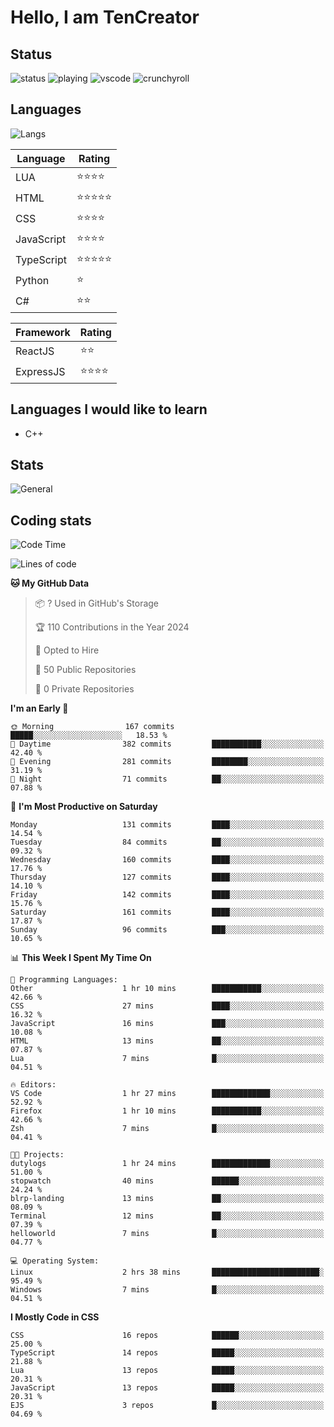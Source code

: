 # Hello, I am TenCreator

## Status
![status](https://api.statusbadges.me/badge/status/518334475038359555?simple=true&style=for-the-badge)
![playing](https://api.statusbadges.me/badge/playing/518334475038359555?style=for-the-badge)
![vscode](https://api.statusbadges.me/badge/vscode/518334475038359555?style=for-the-badge)
![crunchyroll](https://api.statusbadges.me/badge/crunchyroll/518334475038359555?style=for-the-badge)

## Languages
![Langs](https://github-readme-stats.vercel.app/api/top-langs/?username=tencreator&layout=compact&theme=radical)


|Language|Rating|
|--------|------|
|LUA|⭐️⭐️⭐️⭐️|
|HTML|⭐️⭐️⭐️⭐️⭐️|
|CSS|⭐️⭐️⭐️⭐️|
|JavaScript|⭐️⭐️⭐️⭐️|
|TypeScript|⭐️⭐️⭐️⭐️⭐️|
|Python|⭐️|
|C#|⭐️⭐️ |

|Framework|Rating|
|--------|------|
|ReactJS|⭐️⭐️|
|ExpressJS|⭐️⭐️⭐️⭐️|

## Languages I would like to learn
- C++

## Stats
![General](https://github-readme-stats.vercel.app/api?username=tencreator&show_icons=true&theme=radical)

## Coding stats
<!--START_SECTION:waka-->
![Code Time](http://img.shields.io/badge/Code%20Time-163%20hrs%2043%20mins-blue)

![Lines of code](https://img.shields.io/badge/From%20Hello%20World%20I%27ve%20Written-481.5%20thousand%20lines%20of%20code-blue)

**🐱 My GitHub Data** 

> 📦 ? Used in GitHub's Storage 
 > 
> 🏆 110 Contributions in the Year 2024
 > 
> 💼 Opted to Hire
 > 
> 📜 50 Public Repositories 
 > 
> 🔑 0 Private Repositories 
 > 
**I'm an Early 🐤** 

```text
🌞 Morning                167 commits         █████░░░░░░░░░░░░░░░░░░░░   18.53 % 
🌆 Daytime                382 commits         ███████████░░░░░░░░░░░░░░   42.40 % 
🌃 Evening                281 commits         ████████░░░░░░░░░░░░░░░░░   31.19 % 
🌙 Night                  71 commits          ██░░░░░░░░░░░░░░░░░░░░░░░   07.88 % 
```
📅 **I'm Most Productive on Saturday** 

```text
Monday                   131 commits         ████░░░░░░░░░░░░░░░░░░░░░   14.54 % 
Tuesday                  84 commits          ██░░░░░░░░░░░░░░░░░░░░░░░   09.32 % 
Wednesday                160 commits         ████░░░░░░░░░░░░░░░░░░░░░   17.76 % 
Thursday                 127 commits         ████░░░░░░░░░░░░░░░░░░░░░   14.10 % 
Friday                   142 commits         ████░░░░░░░░░░░░░░░░░░░░░   15.76 % 
Saturday                 161 commits         ████░░░░░░░░░░░░░░░░░░░░░   17.87 % 
Sunday                   96 commits          ███░░░░░░░░░░░░░░░░░░░░░░   10.65 % 
```


📊 **This Week I Spent My Time On** 

```text
💬 Programming Languages: 
Other                    1 hr 10 mins        ███████████░░░░░░░░░░░░░░   42.66 % 
CSS                      27 mins             ████░░░░░░░░░░░░░░░░░░░░░   16.32 % 
JavaScript               16 mins             ███░░░░░░░░░░░░░░░░░░░░░░   10.08 % 
HTML                     13 mins             ██░░░░░░░░░░░░░░░░░░░░░░░   07.87 % 
Lua                      7 mins              █░░░░░░░░░░░░░░░░░░░░░░░░   04.51 % 

🔥 Editors: 
VS Code                  1 hr 27 mins        █████████████░░░░░░░░░░░░   52.92 % 
Firefox                  1 hr 10 mins        ███████████░░░░░░░░░░░░░░   42.66 % 
Zsh                      7 mins              █░░░░░░░░░░░░░░░░░░░░░░░░   04.41 % 

🐱‍💻 Projects: 
dutylogs                 1 hr 24 mins        █████████████░░░░░░░░░░░░   51.00 % 
stopwatch                40 mins             ██████░░░░░░░░░░░░░░░░░░░   24.24 % 
blrp-landing             13 mins             ██░░░░░░░░░░░░░░░░░░░░░░░   08.09 % 
Terminal                 12 mins             ██░░░░░░░░░░░░░░░░░░░░░░░   07.39 % 
helloworld               7 mins              █░░░░░░░░░░░░░░░░░░░░░░░░   04.77 % 

💻 Operating System: 
Linux                    2 hrs 38 mins       ████████████████████████░   95.49 % 
Windows                  7 mins              █░░░░░░░░░░░░░░░░░░░░░░░░   04.51 % 
```

**I Mostly Code in CSS** 

```text
CSS                      16 repos            ██████░░░░░░░░░░░░░░░░░░░   25.00 % 
TypeScript               14 repos            █████░░░░░░░░░░░░░░░░░░░░   21.88 % 
Lua                      13 repos            █████░░░░░░░░░░░░░░░░░░░░   20.31 % 
JavaScript               13 repos            █████░░░░░░░░░░░░░░░░░░░░   20.31 % 
EJS                      3 repos             █░░░░░░░░░░░░░░░░░░░░░░░░   04.69 % 
```




<!--END_SECTION:waka-->
